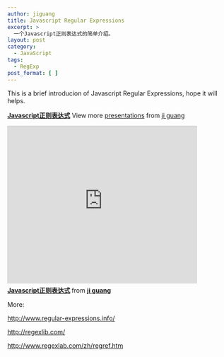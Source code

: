 ```yaml
---
author: jiguang
title: Javascript Regular Expressions
excerpt: >
  一个Javascript正则表达式的简单介绍。
layout: post
category:
  - JavaScript
tags:
  - RegExp
post_format: [ ]
---
```

This is a brief introducion of Javascript Regular Expressions, hope it will helps.

**[Javascript正则表达式][1]** View more [presentations][2] from [ji guang][3]

<iframe src="http://www.slideshare.net/slideshow/embed_code/8911052" width="427" height="356" frameborder="0" marginwidth="0" marginheight="0" scrolling="no" style="border:1px solid #CCC;border-width:1px 1px 0;margin-bottom:5px" allowfullscreen="allowfullscreen"> </iframe> <div style="margin-bottom:5px"> <strong> <a href="http://www.slideshare.net/jiguang/javascript-8911052" title="Javascript正则表达式" target="_blank">Javascript正则表达式</a> </strong> from <strong><a href="http://www.slideshare.net/jiguang" target="_blank">ji guang</a></strong> </div>

More:

<http://www.regular-expressions.info/>

<http://regexlib.com/>

<http://www.regexlab.com/zh/regref.htm>

 [1]: http://www.slideshare.net/jiguang/javascript-8911052 "Javascript正则表达式"
 [2]: http://www.slideshare.net/
 [3]: http://www.slideshare.net/jiguang